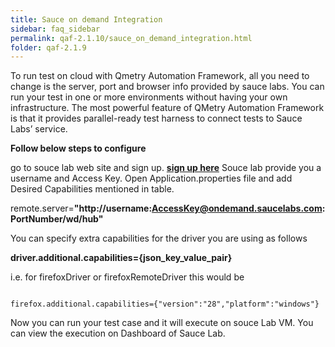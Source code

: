 ```yaml
---
title: Sauce on demand Integration
sidebar: faq_sidebar
permalink: qaf-2.1.10/sauce_on_demand_integration.html
folder: qaf-2.1.9
---
```


To run test on cloud with Qmetry Automation Framework, all you need to change is the server, port and browser info provided by sauce labs. You can run your test in one or more environments without having your own infrastructure. The most powerful feature of QMetry Automation Framework is that it provides parallel-ready test harness to connect tests to Sauce Labs’ service.

**Follow below steps to configure**

go to souce lab web site and sign up. **[sign up here](https://saucelabs.com/signup)**
Souce lab provide you a username and Access Key.
Open Application.properties file and add Desired Capabilities mentioned in table.

remote.server=**"http://username:AccessKey@ondemand.saucelabs.com:PortNumber/wd/hub"**

You can specify extra capabilities for the driver you are using as follows

**driver.additional.capabilities={json_key_value_pair}**

i.e. for firefoxDriver or firefoxRemoteDriver this would be

```properties

firefox.additional.capabilities={"version":"28","platform":"windows"}

```

Now you can run your test case and it will execute on souce Lab VM.
You can view the execution on Dashboard of Sauce Lab.

